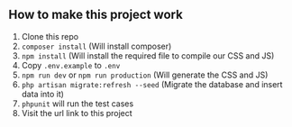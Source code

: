 ## How to make this project work
 1. Clone this repo
 2. `composer install` (Will install composer)
 3. `npm install` (Will install the required file to compile our CSS and JS)
 4. Copy `.env.example` to `.env`
 5. `npm run dev` or `npm run production` (Will generate the CSS and JS)
 6. `php artisan migrate:refresh --seed` (Migrate the database and insert data into it)
 7. `phpunit` will run the test cases
 8. Visit the url link to this project